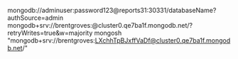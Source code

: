 mongodb://adminuser:password123@reports31:30331/databaseName?authSource=admin
mongodb+srv://brentgroves:<password>@cluster0.qe7ba1f.mongodb.net/?retryWrites=true&w=majority
mongosh "mongodb+srv://brentgroves:LXchhTpBJxffVaDf@cluster0.qe7ba1f.mongodb.net/" 